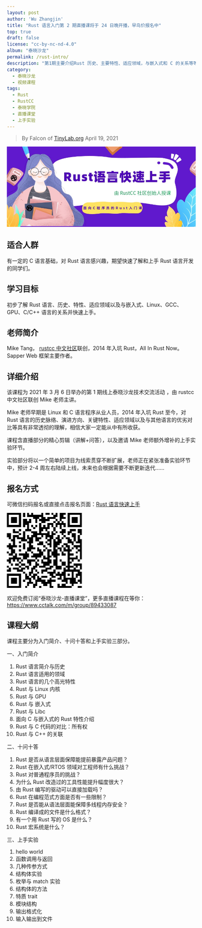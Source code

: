 ```yaml
---
layout: post
author: 'Wu Zhangjin'
title: "Rust 语言入门第 2 期直播课将于 24 日晚开播，早鸟价报名中"
top: true
draft: false
license: "cc-by-nc-nd-4.0"
album: "泰晓沙龙"
permalink: /rust-intro/
description: "第1期主要介绍Rust 历史、主要特性、适应领域，与嵌入式和 C 的关系等等，本期增补上手实验环节"
category:
  - 泰晓沙龙
  - 视频课程
tags:
  - Rust
  - RustCC
  - 泰晓学院
  - 直播课堂
  - 上手实验
---
```


> By Falcon of [TinyLab.org][1]
> April 19, 2021

![Rust 课程宣传图](/wp-content/uploads/2021/03/rust/rust-course-pic.jpg)

## 适合人群

有一定的 C 语言基础，对 Rust 语言感兴趣，期望快速了解和上手 Rust 语言开发的同学们。

## 学习目标

初步了解 Rust 语言、历史、特性、适应领域以及与嵌入式、Linux、GCC、GPU、C/C++ 语言的关系并快速上手。

## 老师简介

Mike Tang， [rustcc 中文社区](http://rustcc.cn)联创，2014 年入坑 Rust，All In Rust Now。Sapper Web 框架主要作者。

## 详细介绍

该课程为 2021 年 3 月 6 日举办的第 1 期线上泰晓沙龙技术交流活动 ，由 rustcc 中文社区联创 Mike 老师主讲。

Mike 老师早期是 Linux 和 C 语言程序从业人员，2014 年入坑 Rust 至今，对 Rust 语言的历史脉络、演进方向、关键特性、适应领域以及与其他语言的优劣对比等具有非常透彻的理解，相信大家一定能从中有所收获。

课程含直播部分的精心剪辑（讲解+问答），以及邀请 Mike 老师额外增补的上手实验环节。

实验部分将以一个简单的项目为线索贯穿不断扩展，老师正在紧张准备实验环节中，预计 2-4 周左右陆续上线，未来也会根据需要不断更新迭代……

## 报名方式

可微信扫码报名或直接点击报名页面：[Rust 语言快速上手](https://www.cctalk.com/m/group/89507527)

![Rust 课程二维码](/images/courses/rust-course-qrcode.png)

欢迎免费订阅“泰晓沙龙-直播课堂”，更多直播课程在等你：<https://www.cctalk.com/m/group/89433087>

## 课程大纲

课程主要分为入门简介、十问十答和上手实验三部分。

一、入门简介

1. Rust 语言简介与历史
2. Rust 语言适用的领域
3. Rust 语言的几个高光特性
4. Rust 与 Linux 内核
5. Rust 与 GPU
6. Rust 与 嵌入式
7. Rust 与 Libc
8. 面向 C 与嵌入式的 Rust 特性介绍
9. Rust 与 C 代码的对比：所有权
10. Rust 与 C++ 的关联

二、十问十答

1. Rust 是否从语言层面保障能提前暴露产品问题？
2. Rust 在嵌入式/RTOS 领域对工程师有什么挑战？
3. Rust 对普通程序员的挑战？
4. 为什么 Rust 改造过的工具性能提升幅度很大？
5. 由 Rust 编写的驱动可以直接加载吗？
6. Rust 在编程范式方面是否有一些限制？
7. Rust 是否能从语法层面能保障多线程内存安全？
8. Rust 编译成的文件是什么格式？
9. 有一个用 Rust 写的 OS 是什么？
10. Rust 宏系统是什么？

三、上手实验

1. hello world
2. 函数调用与返回
3. 几种传参方式
4. 结构体实验
5. 枚举与 match 实验
6. 结构体的方法
7. 特质 trait
8. 模块结构
9. 输出格式化
10. 输入输出到文件

[1]: http://tinylab.org
